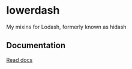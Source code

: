 lowerdash
======

My mixins for Lodash, formerly known as hidash

## Documentation ##
[Read docs](http://dreadcast.github.io/hidash/doc/classes/Lowerdash.html)
